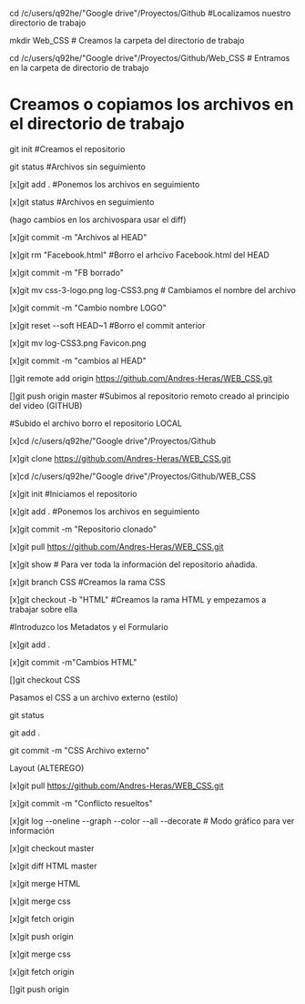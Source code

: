 cd /c/users/q92he/"Google drive"/Proyectos/Github #Localizamos nuestro directorio de trabajo

mkdir Web_CSS # Creamos la carpeta del directorio de trabajo

cd /c/users/q92he/"Google drive"/Proyectos/Github/Web_CSS # Entramos en la carpeta de directorio de trabajo

# Creamos o copiamos los archivos en el directorio de trabajo

git init #Creamos el repositorio


git status #Archivos sin seguimiento


[x]git add . #Ponemos los archivos en seguimiento


[x]git status #Archivos en seguimiento 


(hago cambios en los archivospara usar el diff)


[x]git commit -m "Archivos al HEAD"


[x]git rm "Facebook.html" #Borro el arhcivo Facebook.html del HEAD


[x]git commit -m "FB borrado"


[x]git mv css-3-logo.png log-CSS3.png # Cambiamos el nombre del archivo


[x]git commit -m "Cambio nombre LOGO"


[x]git reset --soft HEAD~1 #Borro el commit anterior


[x]git mv log-CSS3.png Favicon.png


[x]git commit -m "cambios al HEAD"


[]git remote add origin https://github.com/Andres-Heras/WEB_CSS.git 


[]git push origin master #Subimos al repositorio remoto creado al principio del video (GITHUB)



#Subido el archivo borro el repositorio LOCAL


[x]cd /c/users/q92he/"Google drive"/Proyectos/Github 


[x]git clone https://github.com/Andres-Heras/WEB_CSS.git


[x]cd /c/users/q92he/"Google drive"/Proyectos/Github/WEB_CSS


[x]git init #Iniciamos el repositorio


[x]git add . #Ponemos los archivos en seguimiento


[x]git commit -m "Repositorio clonado" 


[x]git pull  https://github.com/Andres-Heras/WEB_CSS.git


[x]git show # Para ver toda la información del repositorio añadida.


[x]git branch CSS #Creamos la rama CSS


[x]git checkout -b "HTML" #Creamos la rama HTML y empezamos a trabajar sobre ella

#Introduzco los Metadatos y el Formulario


[x]git add .


[x]git commit -m"Cambios HTML"


[]git checkout CSS


Pasamos el CSS a un archivo externo (estilo)


git status


git add .


git commit -m "CSS Archivo externo"


Layout (ALTEREGO)


[x]git pull  https://github.com/Andres-Heras/WEB_CSS.git


[x]git commit -m "Conflicto resueltos"


[x]git log --oneline --graph --color --all --decorate # Modo gráfico para ver información


[x]git checkout master


[x]git diff HTML master


[x]git merge HTML


[x]git merge css


[x]git fetch origin


[x]git push origin


[x]git merge css


[x]git fetch origin


[]git push origin







